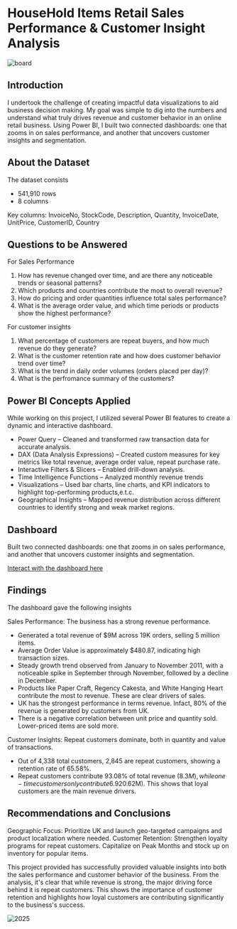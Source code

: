 # HouseHold Items Retail Sales Performance & Customer Insight Analysis 
![board](https://github.com/user-attachments/assets/106894ed-d8d2-4af0-ab92-86fa040a34b9)

## Introduction
I undertook the challenge of creating impactful data visualizations to aid business decision making. My goal was simple to dig into the numbers and understand what truly drives revenue and customer behavior in an online retail business. Using Power BI, I built two connected dashboards: one that zooms in on sales performance, and another that uncovers customer insights and segmentation.

## About the Dataset

The dataset consists 
- 541,910 rows 
- 8 columns

Key columns: InvoiceNo, StockCode, Description, Quantity, InvoiceDate, UnitPrice, CustomerID, Country

## Questions to be Answered

For Sales Performance
1. How has revenue changed over time, and are there any noticeable trends or seasonal patterns?
2. Which products and countries contribute the most to overall revenue?
3. How do pricing and order quantities influence total sales performance?
5. What is the average order value, and which time periods or products show the highest performance?

For customer insights
1. What percentage of customers are repeat buyers, and how much revenue do they generate?
2. What is the customer retention rate and how does customer behavior trend over time?
3. What is the trend in daily order volumes (orders placed per day)?
4. What is the perfromance summary of the customers?

## Power BI Concepts Applied

While working on this project, I utilized several Power BI features to create a dynamic and interactive dashboard.

- Power Query – Cleaned and transformed raw transaction data for accurate analysis.
- DAX (Data Analysis Expressions) – Created custom measures for key metrics like total revenue, average order value, repeat purchase rate.
- Interactive Filters & Slicers – Enabled drill-down analysis.
- Time Intelligence Functions – Analyzed monthly revenue trends
- Visualizations – Used bar charts, line charts, and KPI indicators to highlight top-performing products,e.t.c.
- Geographical Insights – Mapped revenue distribution across different countries to identify strong and weak market regions.

## Dashboard

Built two connected dashboards: one that zooms in on sales performance, and another that uncovers customer insights and segmentation.

[Interact with the dashboard here](https://app.powerbi.com/view?r=eyJrIjoiZTM4NGI1ODUtNzNhYS00Njk2LWFkNGMtMDUxNTZhNjNmOTQ1IiwidCI6Ijc3ZGJjZTk5LTYwNTQtNGFiYS04MjUwLTE5YzBlZmI0MzE4ZCJ9)

## Findings
The dashboard gave the following insights

Sales Performance: The business has a strong revenue performance. 
- Generated a total revenue of $9M across 19K orders, selling 5 million items.
- Average Order Value is approximately $480.87, indicating high transaction sizes.
- Steady growth trend observed from January to November 2011, with a noticeable spike in September through November, followed by a decline in December.
- Products like Paper Craft, Regency Cakesta, and White Hanging Heart contribute the most to revenue. These are clear drivers of sales.
- UK has the strongest performance in terms revenue. Infact, 80% of the revenue is generated by customers from UK.
- There is a negative correlation between unit price and quantity sold. Lower-priced items are sold more.
  
Customer Insights: Repeat customers dominate, both in quantity and value of transactions.
- Out of 4,338 total customers, 2,845 are repeat customers, showing a retention rate of 65.58%.
- Repeat customers contribute 93.08% of total revenue ($8.3M), while one-time customers only contribute 6.92% ($0.62M). This shows that loyal customers are the main revenue drivers.

## Recommendations and Conclusions

Geographic Focus: Prioritize UK and launch geo-targeted campaigns and product localization where needed.
Customer Retention: Strengthen loyalty programs for repeat customers.
Capitalize on Peak Months and stock up on inventory for popular items.

This project provided has successfully provided valuable insights into both the sales performance and customer behavior of the business. From the analysis, it's clear that while revenue is strong, the major driving force behind it is repeat customers. This shows the importance of customer retention and highlights how loyal customers are contributing significantly to the business's success.

![2025](https://github.com/user-attachments/assets/fad7ee55-556c-474d-8d1b-5a4f0fc8fc8c)



